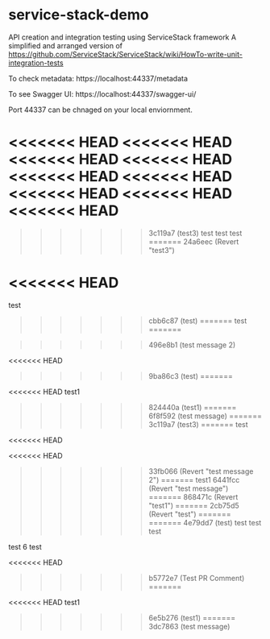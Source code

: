 # service-stack-demo
API creation and integration testing using ServiceStack framework
A simplified and arranged version of https://github.com/ServiceStack/ServiceStack/wiki/HowTo-write-unit-integration-tests

To check metadata:
https://localhost:44337/metadata

To see Swagger UI:
https://localhost:44337/swagger-ui/


Port 44337 can be chnaged on your local enviornment.

<<<<<<< HEAD
<<<<<<< HEAD
<<<<<<< HEAD
<<<<<<< HEAD
<<<<<<< HEAD
<<<<<<< HEAD
<<<<<<< HEAD
<<<<<<< HEAD
<<<<<<< HEAD
=======
>>>>>>> 3c119a7 (test3)
test 
test
test
=======
>>>>>>> 24a6eec (Revert "test3")



<<<<<<< HEAD
=======
test 
>>>>>>> cbb6c87 (test)
=======
test
=======

>>>>>>> 496e8b1 (test message 2)

<<<<<<< HEAD
>>>>>>> 9ba86c3 (test)
=======

<<<<<<< HEAD
test1
>>>>>>> 824440a (test1)
=======
>>>>>>> 6f8f592 (test message)
=======
>>>>>>> 3c119a7 (test3)
=======
test

<<<<<<< HEAD

<<<<<<< HEAD
>>>>>>> 33fb066 (Revert "test message 2")
=======
test1
>>>>>>> 6441fcc (Revert "test message")
=======
>>>>>>> 868471c (Revert "test1")
=======
>>>>>>> 2cb75d5 (Revert "test")
=======
=======
>>>>>>> 4e79dd7 (test)
test 
test
test

test 6
test

<<<<<<< HEAD
>>>>>>> b5772e7 (Test PR Comment)
=======

<<<<<<< HEAD
test1
>>>>>>> 6e5b276 (test1)
=======
>>>>>>> 3dc7863 (test message)
